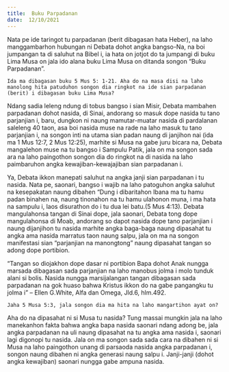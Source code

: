 ```yaml
---
title:  Buku Parpadanan
date:  12/10/2021
---
```


Nata pe ide taringot tu parpadanan (berit dibagasan hata Heber), na laho manggambarhon hubungan ni Debata dohot angka bangso-Na, na boi jumpangan ta di saluhut na Bibel i, ia hata on jotjot do ta jumpangi di buku Lima Musa on jala ido alana buku Lima Musa on ditanda songon “Buku Parpadanan”.

`Ida ma dibagasan buku 5 Mus 5: 1-21. Aha do na masa disi na laho manolong hita patuduhon songon dia ringkot na ide sian parpadanan (berit) i dibagasan buku Lima Musa?`

Ndang sadia leleng ndung di tobus bangso i sian Misir, Debata mambahen parpadanan dohot nasida, di Sinai, andorang so masuk dope nasida tu tano parjanjian i, baru, dungkon ni naung mamutar-muatar nasida di pardalanan saleleng 40 taon, asa boi nasida muse na rade na laho masuk tu tano parjanjian i, na songon inti na utama sian padan naung di janjihon nai (ida ma 1 Mus 12:7, 2 Mus 12:25), marhite si Musa na gabe juru bicara na, Debata mangalehon muse na tu bangso i Sampulu Patik, jala on ma songon sada ara na laho paingothon songon dia do ringkot na di nasida na laho paimbaruhon angka kewajiban-kewajajiban sian parpadanan i.

Ya, Debata ikkon manepati saluhut na angka janji sian parpadanan i tu nasida. Nata pe, saonari, bangso i wajib na laho patoguhon angka saluhut na kesepakatan naung dibahen “Dung i dibaritahon Ibana ma tu hamu padan binahen na, naung tinonahon na tu hamu ulahonon muna, i ma hata na sampulu i, laos disurathon do i tu dua lei batu.(5 Mus 4:13). Debata mangulahonsa tangan di Sinai dope, jala saonari, Debata tong dope mangulahonsa di Moab, andorang so dapot nasida dope tano parjanjian i naung dijanjihon tu nasida marhite angka baga-baga naung dipasahat tu angka ama nasida marratus taon naung salpu, jala on ma na songon manifestasi sian “parjanjian na manongtong” naung dipasahat tangan so adong dope portibion.

“Tangan so diojakhon dope dasar ni portibion Bapa dohot Anak nungga marsada dibagasan sada parjanjian na laho manobus jolma i molo tunduk alani si bolis. Nasida nungga marsijalangan tangan dibagasan sada parpadanan na gok huaso bahwa Kristus ikkon do na gabe pangangku tu jolma i” – Ellen G.White, Alfa dan Omega, Jld.6, hlm.492.

`Jaha 5 Musa 5:3, jala songon dia ma hita na laho mangartihon ayat on?`

Aha do na dipasahat ni si Musa tu nasida? Tung massai mungkin jala na laho manekanhon fakta bahwa angka bapa nasida saonari ndang adong be, jala angka parpadanan na uli naung dipasahat na tu angka ama nasida i, saonari lagi digonopi tu nasida. Jala on ma songon sada sada cara na dibahen ni si Musa na laho paingothon unang di parsaoda nasida angka parpadanan i, songon naung dibahen ni angka generasi naung salpu i. Janji-janji (dohot angka kewajiban) saonari nungga gabe ampuna nasida.